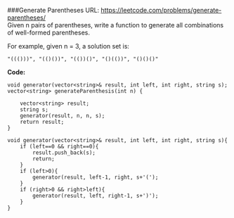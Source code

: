###Generate Parentheses
URL: https://leetcode.com/problems/generate-parentheses/</br>
Given n pairs of parentheses, write a function to generate all combinations of well-formed parentheses.

For example, given n = 3, a solution set is:

`"((()))", "(()())", "(())()", "()(())", "()()()"`

__Code:__

	void generator(vector<string>& result, int left, int right, string s);
	vector<string> generateParenthesis(int n) {
	    
	    vector<string> result;
	    string s;
	    generator(result, n, n, s);
	    return result;
	}

	void generator(vector<string>& result, int left, int right, string s){
	    if (left==0 && right==0){
	        result.push_back(s);
	        return;
	    }
	    if (left>0){
	        generator(result, left-1, right, s+'(');
	    }
	    if (right>0 && right>left){
	        generator(result, left, right-1, s+')');
	    }
	}